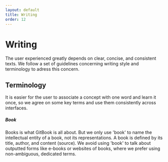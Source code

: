 ```yaml
---
layout: default
title: Writing
order: 12
---
```


# Writing

The user experienced greatly depends on clear, concise, and consistent texts. We follow a set of guidelines concerning writing style and terminology to adress this concern.

## Terminology

It is easier for the user to associate a concept with one word and learn it once, so we agree on some key terms and use them consistently across interfaces.


##### Book

Books is what GitBook is all about. But we only use 'book' to name the intellectual entity of a book, not its representations. A book is defined by its title, author, and content (source). We avoid using 'book' to talk about outputted forms like e-books or websites of books, where we prefer using non-ambiguous, dedicated terms.
